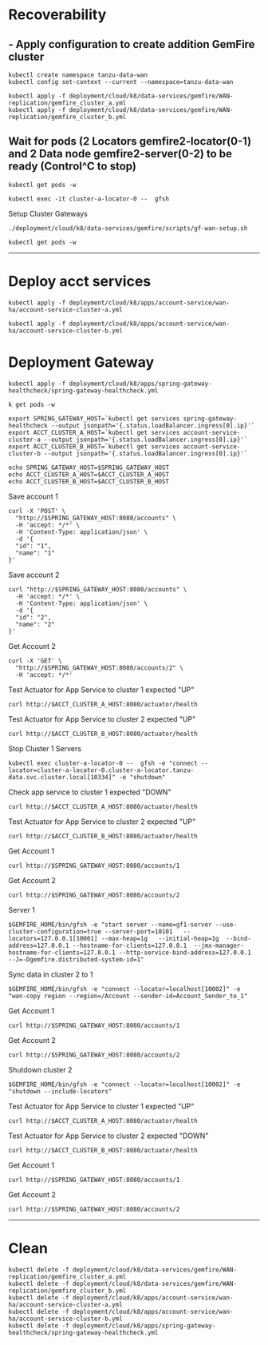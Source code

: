 # Recoverability

## - Apply configuration to create addition GemFire cluster


```shell
kubectl create namespace tanzu-data-wan
kubectl config set-context --current --namespace=tanzu-data-wan
```


```shell
kubectl apply -f deployment/cloud/k8/data-services/gemfire/WAN-replication/gemfire_cluster_a.yml
kubectl apply -f deployment/cloud/k8/data-services/gemfire/WAN-replication/gemfire_cluster_b.yml
```


## Wait for pods (2 Locators gemfire2-locator(0-1) and 2 Data node gemfire2-server(0-2) to be ready  (Control^C to stop)

```shell
kubectl get pods -w
```

```shell
kubectl exec -it cluster-a-locator-0 --  gfsh
```



Setup Cluster Gateways

```shell
./deployment/cloud/k8/data-services/gemfire/scripts/gf-wan-setup.sh
```

```shell
kubectl get pods -w
```

----------------

# Deploy acct services

```shell
kubectl apply -f deployment/cloud/k8/apps/account-service/wan-ha/account-service-cluster-a.yml
```

```shell
kubectl apply -f deployment/cloud/k8/apps/account-service/wan-ha/account-service-cluster-b.yml
```

# Deployment Gateway

```shell
kubectl apply -f deployment/cloud/k8/apps/spring-gateway-healthcheck/spring-gateway-healthcheck.yml
```


```shell
k get pods -w 
```

```shell
export SPRING_GATEWAY_HOST=`kubectl get services spring-gateway-healthcheck --output jsonpath='{.status.loadBalancer.ingress[0].ip}'`
export ACCT_CLUSTER_A_HOST=`kubectl get services account-service-cluster-a --output jsonpath='{.status.loadBalancer.ingress[0].ip}'`
export ACCT_CLUSTER_B_HOST=`kubectl get services account-service-cluster-b --output jsonpath='{.status.loadBalancer.ingress[0].ip}'`
```


```shell
echo SPRING_GATEWAY_HOST=$SPRING_GATEWAY_HOST
echo ACCT_CLUSTER_A_HOST=$ACCT_CLUSTER_A_HOST
echo ACCT_CLUSTER_B_HOST=$ACCT_CLUSTER_B_HOST
```


Save account 1

```shell
curl -X 'POST' \
  "http://$SPRING_GATEWAY_HOST:8080/accounts" \
  -H 'accept: */*' \
  -H 'Content-Type: application/json' \
  -d '{
  "id": "1",
  "name": "1"
}'
```


Save account 2

```shell
curl "http://$SPRING_GATEWAY_HOST:8080/accounts" \
  -H 'accept: */*' \
  -H 'Content-Type: application/json' \
  -d '{
  "id": "2",
  "name": "2"
}'
```

Get Account 2
```shell
curl -X 'GET' \
  "http://$SPRING_GATEWAY_HOST:8080/accounts/2" \
  -H 'accept: */*'
```

Test Actuator for App Service to cluster 1 expected "UP"
```shell
curl http://$ACCT_CLUSTER_A_HOST:8080/actuator/health
```

Test Actuator for App Service to cluster 2 expected "UP"
```shell
curl http://$ACCT_CLUSTER_B_HOST:8080/actuator/health
```

Stop Cluster 1 Servers

```shell
kubectl exec cluster-a-locator-0 --  gfsh -e "connect --locator=cluster-a-locator-0.cluster-a-locator.tanzu-data.svc.cluster.local[10334]" -e "shutdown"
```


Check app service to cluster 1 expected "DOWN"
```shell
curl http://$ACCT_CLUSTER_A_HOST:8080/actuator/health
```

Test Actuator for App Service to cluster 2 expected "UP"
```shell
curl http://$ACCT_CLUSTER_B_HOST:8080/actuator/health
```

Get Account 1
```shell
curl http://$SPRING_GATEWAY_HOST:8080/accounts/1
```


Get Account 2
```shell
curl http://$SPRING_GATEWAY_HOST:8080/accounts/2
```

Server 1
```shell
$GEMFIRE_HOME/bin/gfsh -e "start server --name=gf1-server --use-cluster-configuration=true --server-port=10101   --locators=127.0.0.1[10001] --max-heap=1g   --initial-heap=1g  --bind-address=127.0.0.1 --hostname-for-clients=127.0.0.1  --jmx-manager-hostname-for-clients=127.0.0.1 --http-service-bind-address=127.0.0.1  --J=-Dgemfire.distributed-system-id=1"
```

Sync data in cluster 2 to 1

```shell
$GEMFIRE_HOME/bin/gfsh -e "connect --locator=localhost[10002]" -e "wan-copy region --region=/Account --sender-id=Account_Sender_to_1"
```

Get Account 1
```shell
curl http://$SPRING_GATEWAY_HOST:8080/accounts/1
```

Get Account 2
```shell
curl http://$SPRING_GATEWAY_HOST:8080/accounts/2
```

Shutdown cluster 2

```shell
$GEMFIRE_HOME/bin/gfsh -e "connect --locator=localhost[10002]" -e "shutdown --include-locators"
```
Test Actuator for App Service to cluster 1 expected "UP"
```shell
curl http://$ACCT_CLUSTER_A_HOST:8080/actuator/health
```

Test Actuator for App Service to cluster 2 expected "DOWN"
```shell
curl http://$ACCT_CLUSTER_B_HOST:8080/actuator/health
```

Get Account 1
```shell
curl http://$SPRING_GATEWAY_HOST:8080/accounts/1
```

Get Account 2
```shell
curl http://$SPRING_GATEWAY_HOST:8080/accounts/2
```


--------------

# Clean

```shell
kubectl delete -f deployment/cloud/k8/data-services/gemfire/WAN-replication/gemfire_cluster_a.yml
kubectl delete -f deployment/cloud/k8/data-services/gemfire/WAN-replication/gemfire_cluster_b.yml
kubectl delete -f deployment/cloud/k8/apps/account-service/wan-ha/account-service-cluster-a.yml
kubectl delete -f deployment/cloud/k8/apps/account-service/wan-ha/account-service-cluster-b.yml
kubectl delete -f deployment/cloud/k8/apps/spring-gateway-healthcheck/spring-gateway-healthcheck.yml
```